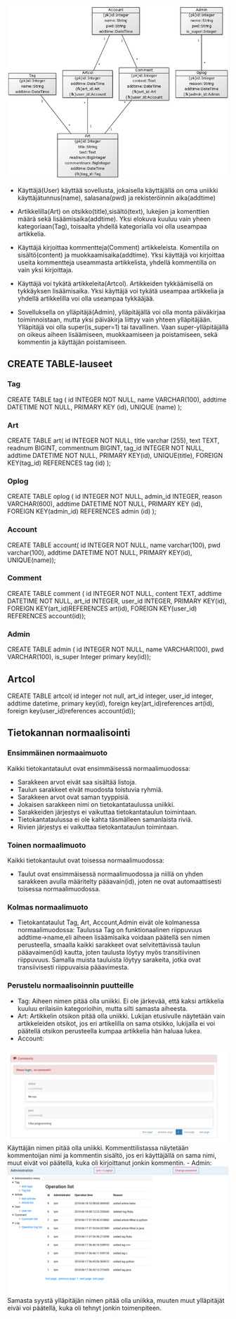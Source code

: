 <img src="https://github.com/yumoL/learningProgramming/blob/master/dokumentaatio/pictures/tietokantakaavio.png">

- Käyttäjä(User) käyttää sovellusta, jokaisella käyttäjällä on oma uniikki käyttäjätunnus(name), salasana(pwd) ja rekisteröinnin aika(addtime)

- Artikkelilla(Art) on otsikko(title),sisältö(text), lukejien ja komenttien määrä sekä lisäämisaika(addtime). Yksi elokuva kuuluu vain yheen kategoriaan(Tag), toisaalta yhdellä kategorialla voi olla useampaa artikkelia. 

- Käyttäjä kirjoittaa kommentteja(Comment) artikkeleista. Komentilla on sisältö(content) ja muokkaamisaika(addtime). Yksi käyttäjä voi kirjoittaa useita kommentteja useammasta artikkelista, yhdellä kommentilla on vain yksi kirjoittaja.

- Käyttäjä voi tykätä artikkeleita(Artcol). Artikkeiden tykkäämisellä on tykkäyksen lisäämisaika. Yksi käyttäjä voi tykätä useampaa artikkelia ja yhdellä artikkelilla voi olla useampaa tykkääjää. 

- Sovelluksella on ylläpitäjä(Admin), ylläpitäjällä voi olla monta päiväkirjaa toiminnoistaan, mutta yksi päiväkirja liittyy vain yhteen ylläpitäjään. Ylläpitäjä voi olla super(is_super=1) tai tavallinen. Vaan super-ylläpitäjällä on oikeus aiheen lisäämiseen, muokkaamiseen ja poistamiseen, sekä kommentin ja käyttäjän poistamiseen.

## CREATE TABLE-lauseet

### Tag
CREATE TABLE tag (
id INTEGER NOT NULL, 
name VARCHAR(100), 
addtime DATETIME NOT NULL, 
PRIMARY KEY (id), 
UNIQUE (name)
);

### Art
CREATE TABLE art(
id INTEGER NOT NULL,
title varchar (255),
text TEXT,
readnum BIGINT,
commentnum BIGINT,
tag_id INTEGER NOT NULL,
addtime DATETIME NOT NULL,
PRIMARY KEY(id),
UNIQUE(title),
FOREIGN KEY(tag_id) REFERENCES tag (id)
);

### Oplog
CREATE TABLE oplog (
id INTEGER NOT NULL, 
admin_id INTEGER, 
reason VARCHAR(600), 
addtime DATETIME NOT NULL, 
PRIMARY KEY (id), 
FOREIGN KEY(admin_id) REFERENCES admin (id)
);

### Account
CREATE TABLE account(
id INTEGER NOT NULL,
name varchar(100),
pwd varchar(100),
addtime DATETIME NOT NULL,
PRIMARY KEY(id),
UNIQUE(name));

### Comment
CREATE TABLE comment (
id INTEGER NOT NULL, 
content TEXT, 
addtime DATETIME NOT NULL,
art_id INTEGER,
user_id INTEGER,
PRIMARY KEY(id),
FOREIGN KEY(art_id)REFERENCES art(id),
FOREIGN KEY(user_id) REFERENCES account(id));

### Admin
CREATE TABLE admin (
id INTEGER NOT NULL, 
name VARCHAR(100), 
pwd VARCHAR(100),
is_super Integer
primary key(id));

## Artcol
CREATE TABLE artcol(
id integer not null,
art_id integer,
user_id integer,
addtime datetime,
primary key(id),
foreign key(art_id)references art(id),
foreign key(user_id)references account(id));

## Tietokannan normaalisointi
### Ensimmäinen normaaimuoto
Kaikki tietokantataulut ovat ensimmäisessä normaalimuodossa:
- Sarakkeen arvot eivät saa sisältää listoja.
- Taulun sarakkeet eivät muodosta toistuvia ryhmiä.
- Sarakkeen arvot ovat saman tyyppisiä.
- Jokaisen sarakkeen nimi on tietokantataulussa uniikki.
- Sarakkeiden järjestys ei vaikuttaa tietokantataulun toimintaan.
- Tietokantataulussa ei ole kahta täsmälleen samanlaista riviä.
- Rivien järjestys ei vaikuttaa tietokantataulun toimintaan.

### Toinen normaalimuoto
Kaikki tietokantaulut ovat toisessa normaalimuodossa:
- Taulut ovat ensimmäisessä normaalimuodossa ja niillä on yhden sarakkeen avulla määritelty pääavain(id), joten ne ovat automaattisesti toisessa normaalimuodossa. 

### Kolmas normaalimuoto
- Tietokantataulut Tag, Art, Account,Admin eivät ole kolmanessa normaalimuodossa:
Taulussa Tag on funktionaalinen riippuvuus addtime->name,eli aiheen lisäämisaika voidaan päätellä sen nimen perusteella,      smaalla kaikki sarakkeet ovat selvitettävissä taulun pääavaimen(id) kautta, joten taulusta löytyy myös transitiivinen riippuvuus. Samalla muista tauluista löytyy sarakeita, jotka ovat transiivisesti riippuvaisia pääavimesta. 

### Perustelu normaalisoinnin puutteille
- Tag:
Aiheen nimen pitää olla uniikki. Ei ole järkevää, että kaksi artikkelia kuuluu erilaisiin kategorioihin, mutta silti samasta aiheesta. 
- Art:
Artikkelin otsikon pitää olla uniikki. Lukijan etusivulle näytetään vain artikkeleiden otsikot, jos eri artikelilla on sama otsikko, lukijalla ei voi päätellä otsikon perusteella kumpaa artikkelia hän haluaa lukea. 
- Account:
<img src="https://github.com/yumoL/learningProgramming/blob/master/dokumentaatio/pictures/k%C3%A4ytt%C3%A4j%C3%A4/comment.png">
Käyttäjän nimen pitää olla uniikki. Kommenttilistassa näytetään kommentoijan nimi ja kommentin sisältö, jos eri käyttäjällä on sama nimi, muut eivät voi päätellä, kuka oli kirjoittanut jonkin kommentin. 
- Admin: 
<img src="https://github.com/yumoL/learningProgramming/blob/master/dokumentaatio/pictures/admin/oplogList.png">
Samasta syystä ylläpitäjän nimen pitää olla uniikka, muuten muut ylläpitäjät eiväi voi päätellä, kuka oli tehnyt jonkin toimenpiteen.



